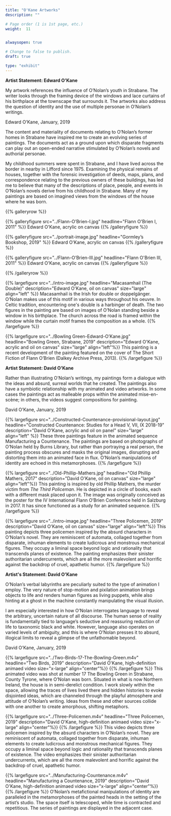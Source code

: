 ```yaml
---
title: "O'Kane Artworks"
description: ""

# Page order (1 is 1st page, etc.)
weight:  11


alwaysopen: true

# Change to false to publish.
draft: true

type: "exhibit"
---
```

**Artist Statement: Edward O'Kane**

My artwork references the influence of O’Nolan’s youth in Strabane. The writer looks through the framing device of the windows and lace curtains of his birthplace at the townscape that surrounds it. The artworks also address the question of identity and the use of multiple personae in O’Nolan’s writings.

Edward O’Kane, January, 2019

The content and materiality of documents relating to O’Nolan’s former homes in Strabane have inspired me to create an evolving series of paintings. The documents act as a ground upon which disparate fragments can play out an open-ended narrative stimulated by O’Nolan’s novels and authorial personae.

My childhood summers were spent in Strabane, and I have lived across the border in nearby in Lifford since 1975. Examining the physical remains of houses, together with the forensic investigation of deeds, maps, plans, and correspondence relating to the previous owners of these buildings, has led me to believe that many of the descriptions of place, people, and events in O’Nolan’s novels derive from his childhood in Strabane. Many of my paintings are based on imagined views from the windows of the house where he was born.

{{% galleryrow %}}

{{% galleryfigure src="../Flann-O’Brien-I.jpg" headline="Flann O'Brien I, 2011" %}}
Edward O'Kane, acrylic on canvas
{{% /galleryfigure %}}

{{% galleryfigure src="../portrait-image.jpg" headline="Gormley’s Bookshop, 2019" %}}
Edward O'Kane, acrylic on canvas
{{% /galleryfigure %}}

{{% galleryfigure src="../Flann-O’Brien-III.jpg" headline="Flann O'Brien III, 2011" %}}
Edward O'Kane, acrylic on canvas
{{% /galleryfigure %}}

{{% /galleryrow %}}


{{% largefigure src="../intro-image.jpg" headline="Macasamhail (The Double)"
                description="Edward O'Kane, oil on canvas"
                size="large"
                align="left"
%}}
Macasamhail is the Irish for double or doppelgänger. O’Nolan makes use of this motif in various ways throughout his oeuvre. In Celtic tradition, encountering  one's double is a harbinger of death. The two figures in the painting are based on images of O’Nolan standing beside a window in his birthplace. The church across the road is framed within the window while the curtain motif frames the composition as a whole.
{{% /largefigure %}}


{{% largefigure src="../Bowling Green-Edward-O’Kane.jpg" headline="Bowling Green, Strabane, 2019" description="Edward O'Kane, acrylic and oil on canvas" size="large" align="left"%}}
This painting is a recent development of the painting featured on the cover of The Short Fiction of Flann O’Brien (Dalkey Archive Press, 2013).
{{% /largefigure %}}

**Artist Statement: David O'Kane**

Rather than illustrating O’Nolan’s writings, my paintings form a dialogue with the ideas and absurd, surreal worlds that he created. The paintings also have a symbiotic relationship with my animated and video artworks. In some cases the paintings act as malleable props within the animated mise-en-scène; in others, the videos suggest compositions for painting.

David O’Kane, January, 2019

{{% largefigure src="../Constructed-Countenance-provisional-layout.jpg" headline="Constructed Countenance: Studies for a Head V, VII, IX 2018-19"
                description="David O'Kane, acrylic and oil on panel"
                size="large"
                align="left"
%}}
These three paintings feature in the animated sequence Manufacturing a Countenance. The paintings are based on photographs of O’Nolan held by Burns Library, but rather than portraying a real person, the painting process obscures and masks the original images, disrupting and distorting them into an animated face in flux. O’Nolan’s manipulations of identity are echoed in this metamorphoses. 
{{% /largefigure %}}


{{% largefigure src="../Old-Phillip-Mathers.jpg" headline="Old Phillip Mathers, 2017" description="David O'Kane, oil on canvas" size="large" align="left"%}}
This painting is inspired by old Phillip Mathers, the murder victim from *The Third Policeman*. He is depicted in a circle of books, each with a different mask placed upon it. The image was originally conceived as the poster for the IV International Flann O’Brien Conference held in Salzburg in 2017. It has since functioned as a study for an animated sequence.
{{% /largefigure %}}


{{% largefigure src="../intro-image.jpg" headline="Three Policemen, 2019" description="David O'Kane, oil on canvas" size="large" align="left"%}}
This painting depicts three policemen inspired by the absurd characters in O’Nolan’s novel. They are reminiscent of automata, collaged together from disparate, inhuman elements to create ludicrous and monstrous mechanical figures. They occupy a liminal space beyond logic and rationality that transcends planes of existence. The painting emphasizes their sinister authoritarian undercurrents, which are all the more malevolent and horrific against the backdrop of cruel, apathetic humor.
{{% /largefigure %}}

**Artist's Statement: David O'Kane**

O’Nolan’s verbal labyrinths are peculiarly suited to the type of animation I employ. The very nature of stop-motion and pixilation animation brings objects to life and renders human figures as living puppets, while also hinting at a ghost in the machine constantly manipulating the visual illusion.

I am especially interested in how O’Nolan interrogates language to reveal the arbitrary, uncertain nature of all discourse. The human sense of reality is fundamentally tied to language’s seductive and reassuring reduction of life to taxonomic black and white. However, language also operates on varied levels of ambiguity, and this is where O’Nolan presses it to absurd, illogical limits to reveal a glimpse of the unfathomable beyond.

David O’Kane, January, 2019

{{% largefigure src="../Two-Birds-17-The-Bowling-Green.m4v" headline="Two Birds, 2019" description="David O'Kane, high-definition animaed video size="x-large" align="center"%}}
{{% /largefigure %}}
This animated video was shot at number 17 The Bowling Green in Strabane, County Tyrone, where O’Nolan was born. Situated in what is now Northern Ireland, the house is in semi-derelict condition. I work slowly within the space, allowing the traces of lives lived there and hidden histories to evoke disjointed ideas, which are channeled through the playful atmosphere and attitude of O’Nolan’s writing. Ideas from these and other sources collide with one another to create amorphous, shifting metaphors.

{{% largefigure src="../Three-Policemen.m4v" headline="Three Policemen, 2019" description="David O'Kane, high-definition animaed video size="x-large" align="center"%}}
{{% /largefigure %}}
This video depicts three policemen inspired by the absurd characters in O’Nolan’s novel. They are reminiscent of automata, collaged together from disparate, inhuman elements to create ludicrous and monstrous mechanical figures. They occupy a liminal space beyond logic and rationality that transcends planes of existence. The video emphasizes their sinister authoritarian undercurrents, which are all the more malevolent and horrific against the backdrop of cruel, apathetic humor.

{{% largefigure src="../Manufacturing-Countenance.m4v" headline="Manufacturing a Countenance, 2019" description="David O'Kane, high-definition animaed video size="x-large" align="center"%}}
{{% /largefigure %}}
O’Nolan’s metafictional manipulations of identity are paralleled in the metamorphoses of the painted heads in the setting of the artist’s studio. The space itself is telescoped, while time is contracted and repetitious. The series of paintings are displayed in the adjacent case.
